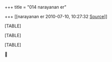 +++
title = "014 narayanan er"

+++
[[narayanan er	2010-07-10, 10:27:32 [Source](https://groups.google.com/g/bvparishat/c/nLcDwt4CVJc)]]



[TABLE]

[TABLE]

[TABLE]



